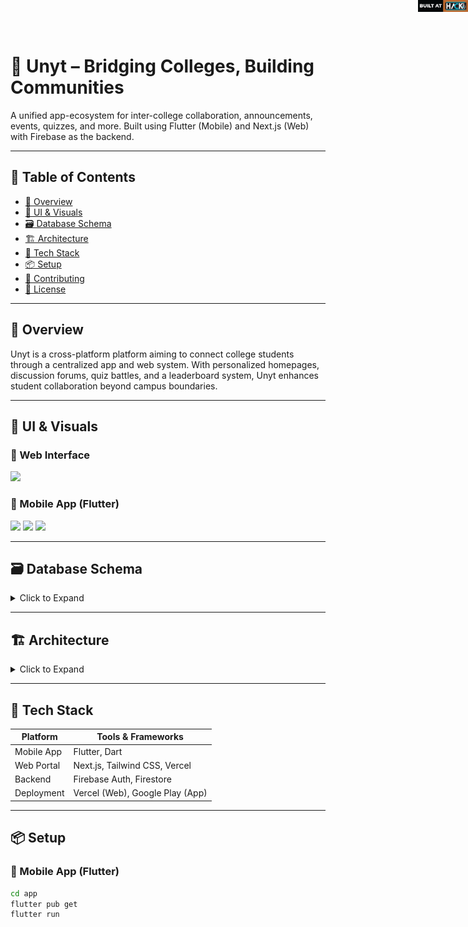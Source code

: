# 📱 Unyt – Bridging Colleges, Building Communities
<div style="position: absolute; top: 0; right: 0;">
  <img src="Github/badge.png" alt="Badge" width="80" />
</div>
A unified app-ecosystem for inter-college collaboration, announcements, events, quizzes, and more. Built using Flutter (Mobile) and Next.js (Web) with Firebase as the backend.

---

## 🧽 Table of Contents
- [🚀 Overview](#-overview)
- [📸 UI & Visuals](#-ui--visuals)
- [🗃️ Database Schema](#️-database-schema)
- [🏗️ Architecture](#️-architecture)
- [🧰 Tech Stack](#-tech-stack)
- [📦 Setup](#-setup)
- [🤝 Contributing](#-contributing)
- [📄 License](#-license)

---

## 🚀 Overview

Unyt is a cross-platform platform aiming to connect college students through a centralized app and web system. With personalized homepages, discussion forums, quiz battles, and a leaderboard system, Unyt enhances student collaboration beyond campus boundaries.

---

## 📸 UI & Visuals

### 🔹 Web Interface
<img src="https://your-domain.com/screenshots/web-home.png" width="700"/>

### 🔹 Mobile App (Flutter)
<p float="left">
  <img src="https://your-domain.com/screenshots/mobile-home.png" width="250"/>
  <img src="https://your-domain.com/screenshots/mobile-event.png" width="250"/>
  <img src="https://your-domain.com/screenshots/mobile-quiz.png" width="250"/>
</p>

---

## 🗃️ Database Schema

<details>
<summary>Click to Expand</summary>

### 🔸 Firebase Firestore Schema
<img src="https://your-domain.com/diagrams/firestore-schema.png" width="800"/>

### 🔸 Realtime Usage Example
<img src="https://your-domain.com/diagrams/firebase-usage-flow.png" width="800"/>

### 🔸 Entity-Relationship Diagram (ERD)
```mermaid
erDiagram
    College ||--o{ Event : hosts
    College ||--o{ User : enrolls
    Event ||--o{ Registration : has
    User ||--o{ Registration : makes
    Event ||--o{ Quiz : features
    Quiz ||--o{ Question : contains
    User ||--o{ Discussion : starts
    Event ||--o{ Discussion : includes

    College {
        string name
        string domain
    }
    User {
        string uid
        string name
        string email
        string role
    }
    Event {
        string id
        string title
        datetime startTime
        datetime endTime
    }
    Registration {
        string userId
        string eventId
        timestamp registeredAt
    }
    Quiz {
        string quizId
        string title
    }
    Question {
        string questionId
        string content
        string correctAnswer
    }
    Discussion {
        string threadId
        string content
        timestamp postedAt
    }
```
</details>

---

## 🏗️ Architecture

<details>
<summary>Click to Expand</summary>

### 🔸 System Design Diagram
<img src="https://your-domain.com/diagrams/system-architecture.png" width="800"/>

### 🔸 Tech Flow
- Mobile and Web apps interact with Firebase (Auth, Firestore, Storage)
- Cloud Functions for background operations
- Firestore triggers for event-driven features

### 📊 Mermaid Architecture Diagram
```mermaid
graph TD
    A[Flutter Mobile App] --> B(Firebase)
    C[Next.js Web Portal] --> B

    B --> D[Firestore DB]
    B --> E[Authentication]
    B --> F[Storage]

    B --> G[Cloud Functions]
    G -->|Triggers| B

    D --> H[Colleges]
    D --> I[Events]
    D --> J[Discussions]
```
</details>

---

## 🧰 Tech Stack

| Platform      | Tools & Frameworks              |
|---------------|---------------------------------|
| Mobile App    | Flutter, Dart                   |
| Web Portal    | Next.js, Tailwind CSS, Vercel   |
| Backend       | Firebase Auth, Firestore        |
| Deployment    | Vercel (Web), Google Play (App) |

---

## 📦 Setup

### 🔧 Mobile App (Flutter)
```bash
cd app
flutter pub get
flutter run
```

